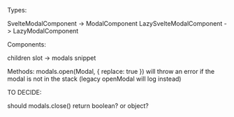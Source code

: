 Types:

SvelteModalComponent -> ModalComponent
LazySvelteModalComponent -> LazyModalComponent

Components:

children slot -> modals snippet

Methods:
modals.open(Modal, { replace: true }) will throw an error if the modal is not in the stack (legacy openModal will log instead)

TO DECIDE:

should modals.close() return boolean? or object?
